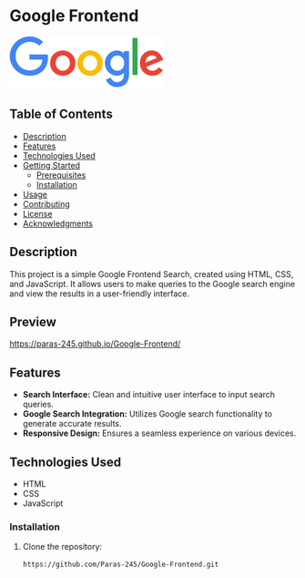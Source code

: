 # Google Frontend 

![Project Image](./google.png)

## Table of Contents
- [Description](#description)
- [Features](#features)
- [Technologies Used](#technologies-used)
- [Getting Started](#getting-started)
  - [Prerequisites](#prerequisites)
  - [Installation](#installation)
- [Usage](#usage)
- [Contributing](#contributing)
- [License](#license)
- [Acknowledgments](#acknowledgments)

## Description

This project is a simple Google Frontend Search, created using HTML, CSS, and JavaScript. It allows users to make queries to the Google search engine and view the results in a user-friendly interface.

## Preview
https://paras-245.github.io/Google-Frontend/

## Features

- **Search Interface:** Clean and intuitive user interface to input search queries.
- **Google Search Integration:** Utilizes Google search functionality to generate accurate results.
- **Responsive Design:** Ensures a seamless experience on various devices.

## Technologies Used

- HTML
- CSS
- JavaScript

### Installation

1. Clone the repository:
   ```bash
   https://github.com/Paras-245/Google-Frontend.git
   
